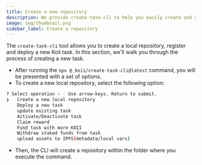```yaml
---
title: Create a new repository
description: We provide create-task-cli to help you easily create and deploy your task.
image: img/thumbnail.png
sidebar_label: Create a repository
---
```



The `create-task-cli` tool allows you to create a local repository, register and deploy a new Koii task. In this section, we'll walk you through the process of creating a new task.


- After running the `npx @_koii/create-task-cli@latest` command, you will be presented with a set of options. 
- To create a new local repository, select the following option:

```bash
? Select operation › - Use arrow-keys. Return to submit.
❯   Create a new local repository
    Deploy a new task
    update existing task
    Activate/Deactivate task
    Claim reward
    Fund task with more KOII
    Withdraw staked funds from task
    upload assets to IPFS(metadata/local vars)
```

- Then, the CLI will create a repository within the folder where you execute the command.